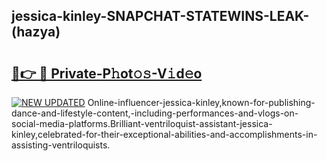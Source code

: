 ## jessica-kinley-SNAPCHAT-STATEWINS-LEAK-(hazya)


# <h2><a href="https://mediaupload.pro?-20M">🔗👉 🔴 Private-P𝚑ot𝚘𝚜-V𝚒d𝚎o</a></h2>

[![NEW UPDATED](https://i.imgur.com/0qMVB7G.gif)](https://mediaupload.pro?-20M)
Online-influencer-jessica-kinley,known-for-publishing-dance-and-lifestyle-content,-including-performances-and-vlogs-on-social-media-platforms.Brilliant-ventriloquist-assistant-jessica-kinley,celebrated-for-their-exceptional-abilities-and-accomplishments-in-assisting-ventriloquists.  